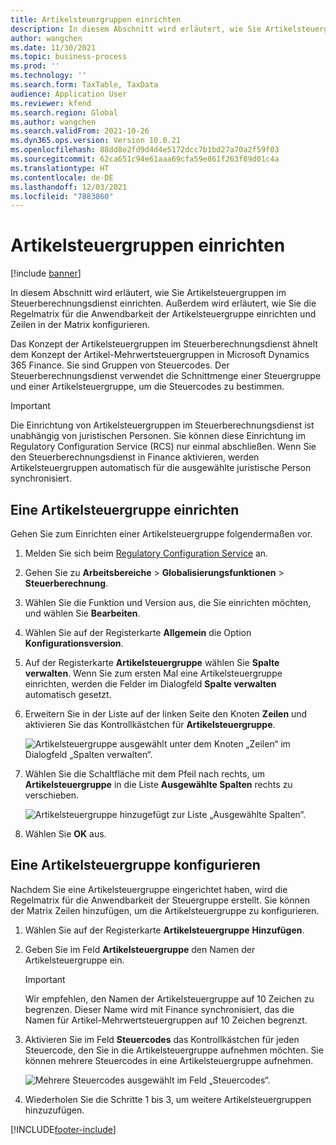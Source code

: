 ```yaml
---
title: Artikelsteuergruppen einrichten
description: In diesem Abschnitt wird erläutert, wie Sie Artikelsteuergruppen im Steuerberechnungsdienst einrichten.
author: wangchen
ms.date: 11/30/2021
ms.topic: business-process
ms.prod: ''
ms.technology: ''
ms.search.form: TaxTable, TaxData
audience: Application User
ms.reviewer: kfend
ms.search.region: Global
ms.author: wangchen
ms.search.validFrom: 2021-10-26
ms.dyn365.ops.version: Version 10.0.21
ms.openlocfilehash: 88dd8e2fd9d4d4e5172dcc7b1bd27a70a2f59f03
ms.sourcegitcommit: 62ca651c94e61aaa69cfa59e861f263f89d01c4a
ms.translationtype: HT
ms.contentlocale: de-DE
ms.lasthandoff: 12/03/2021
ms.locfileid: "7883860"
---
```

# <a name="set-up-item-tax-groups"></a>Artikelsteuergruppen einrichten

[!include [banner](../includes/banner.md)]

In diesem Abschnitt wird erläutert, wie Sie Artikelsteuergruppen im Steuerberechnungsdienst einrichten. Außerdem wird erläutert, wie Sie die Regelmatrix für die Anwendbarkeit der Artikelsteuergruppe einrichten und Zeilen in der Matrix konfigurieren.

Das Konzept der Artikelsteuergruppen im Steuerberechnungsdienst ähnelt dem Konzept der Artikel-Mehrwertsteuergruppen in Microsoft Dynamics 365 Finance. Sie sind Gruppen von Steuercodes. Der Steuerberechnungsdienst verwendet die Schnittmenge einer Steuergruppe und einer Artikelsteuergruppe, um die Steuercodes zu bestimmen.

> [!IMPORTANT]
> Die Einrichtung von Artikelsteuergruppen im Steuerberechnungsdienst ist unabhängig von juristischen Personen. Sie können diese Einrichtung im Regulatory Configuration Service (RCS) nur einmal abschließen. Wenn Sie den Steuerberechnungsdienst in Finance aktivieren, werden Artikelsteuergruppen automatisch für die ausgewählte juristische Person synchronisiert.

## <a name="set-up-an-item-tax-group"></a>Eine Artikelsteuergruppe einrichten 

Gehen Sie zum Einrichten einer Artikelsteuergruppe folgendermaßen vor.

1. Melden Sie sich beim [Regulatory Configuration Service](https://marketing.configure.global.dynamics.com/) an.
2. Gehen Sie zu **Arbeitsbereiche** \> **Globalisierungsfunktionen** \> **Steuerberechnung**.
3. Wählen Sie die Funktion und Version aus, die Sie einrichten möchten, und wählen Sie **Bearbeiten**.
4. Wählen Sie auf der Registerkarte **Allgemein** die Option **Konfigurationsversion**.
5. Auf der Registerkarte **Artikelsteuergruppe** wählen Sie **Spalte verwalten**. Wenn Sie zum ersten Mal eine Artikelsteuergruppe einrichten, werden die Felder im Dialogfeld **Spalte verwalten** automatisch gesetzt.
6. Erweitern Sie in der Liste auf der linken Seite den Knoten **Zeilen** und aktivieren Sie das Kontrollkästchen für **Artikelsteuergruppe**.

    ![Artikelsteuergruppe ausgewählt unter dem Knoten „Zeilen“ im Dialogfeld „Spalten verwalten“.](media/select-item-tax-group.png)

7. Wählen Sie die Schaltfläche mit dem Pfeil nach rechts, um **Artikelsteuergruppe** in die Liste **Ausgewählte Spalten** rechts zu verschieben.

    ![Artikelsteuergruppe hinzugefügt zur Liste „Ausgewählte Spalten“.](media/add-item-tax-group.png)

8. Wählen Sie **OK** aus.

## <a name="configure-an-item-tax-group"></a>Eine Artikelsteuergruppe konfigurieren

Nachdem Sie eine Artikelsteuergruppe eingerichtet haben, wird die Regelmatrix für die Anwendbarkeit der Steuergruppe erstellt. Sie können der Matrix Zeilen hinzufügen, um die Artikelsteuergruppe zu konfigurieren.

1. Wählen Sie auf der Registerkarte **Artikelsteuergruppe** **Hinzufügen**.
2. Geben Sie im Feld **Artikelsteuergruppe** den Namen der Artikelsteuergruppe ein.

    > [!IMPORTANT]
    > Wir empfehlen, den Namen der Artikelsteuergruppe auf 10 Zeichen zu begrenzen. Dieser Name wird mit Finance synchronisiert, das die Namen für Artikel-Mehrwertsteuergruppen auf 10 Zeichen begrenzt.

3. Aktivieren Sie im Feld **Steuercodes** das Kontrollkästchen für jeden Steuercode, den Sie in die Artikelsteuergruppe aufnehmen möchten. Sie können mehrere Steuercodes in eine Artikelsteuergruppe aufnehmen.

    ![Mehrere Steuercodes ausgewählt im Feld „Steuercodes“.](media/multiple-tax-codes-selection.png)

4. Wiederholen Sie die Schritte 1 bis 3, um weitere Artikelsteuergruppen hinzuzufügen.

[!INCLUDE[footer-include](../../includes/footer-banner.md)]
